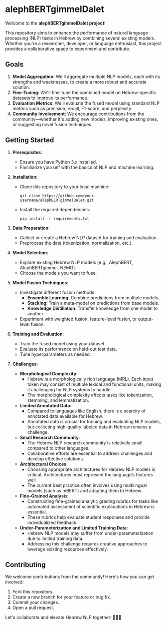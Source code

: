 # alephBERTgimmelDalet

Welcome to the **alephBERTgimmelDalet project**! 

This repository aims to enhance the performance of natural language processing (NLP) tasks in Hebrew by combining several existing models. Whether you're a researcher, developer, or language enthusiast, this project provides a collaborative space to experiment and contribute.

## Goals

1. **Model Aggregation**: We'll aggregate multiple NLP models, each with its strengths and weaknesses, to create a more robust and accurate solution.
2. **Fine-Tuning**: We'll fine-tune the combined model on Hebrew-specific datasets to improve its performance.
3. **Evaluation Metrics**: We'll evaluate the fused model using standard NLP metrics such as precision, recall, F1-score, and perplexity.
4. **Community Involvement**: We encourage contributions from the community—whether it's adding new models, improving existing ones, or suggesting novel fusion techniques.

## Getting Started

1. **Prerequisites**:
    - Ensure you have Python 3.x installed.
    - Familiarize yourself with the basics of NLP and machine learning.

2. **Installation**:
    - Clone this repository to your local machine:
        ```
        git clone https://github.com/your-username/alephBERTgimmelDalet.git
        ```
    - Install the required dependencies:
        ```
        pip install -r requirements.txt
        ```

3. **Data Preparation**:
    - Collect or create a Hebrew NLP dataset for training and evaluation.
    - Preprocess the data (tokenization, normalization, etc.).

4. **Model Selection**:
    - Explore existing Hebrew NLP models (e.g., AlephBERT, AlephBERTgimmel, NEMO).
    - Choose the models you want to fuse.

5. **Model Fusion Techniques**:
    - Investigate different fusion methods:
        - **Ensemble Learning**: Combine predictions from multiple models.
        - **Stacking**: Train a meta-model on predictions from base models.
        - **Knowledge Distillation**: Transfer knowledge from one model to another.
    - Experiment with weighted fusion, feature-level fusion, or output-level fusion.

6. **Training and Evaluation**:
    - Train the fused model using your dataset.
    - Evaluate its performance on held-out test data.
    - Tune hyperparameters as needed.
  
7. **Challenges**:
    - **Morphological Complexity**:
      - Hebrew is a morphologically rich language (MRL). Each input token may consist of multiple lexical and functional units, making it challenging for NLP systems to handle.
      - The morphological complexity affects tasks like tokenization, stemming, and lemmatization.
    - **Limited Annotated Data**:
      - Compared to languages like English, there is a scarcity of annotated data available for Hebrew.
      - Annotated data is crucial for training and evaluating NLP models, but collecting high-quality labeled data in Hebrew remains a challenge.
    - **Small Research Community**:
      - The Hebrew NLP research community is relatively small compared to other languages.
      - Collaborative efforts are essential to address challenges and develop effective solutions.
    - **Architectural Choices**:
      - Choosing appropriate architectures for Hebrew NLP models is critical. Architectures must represent the language’s features well.
      - The current best practice often involves using multilingual models (such as mBERT) and adapting them to Hebrew.
    - **Fine-Grained Analysi**s:
      - Constructing fine-grained analytic grading rubrics for tasks like automated assessment of scientific explanations in Hebrew is essential.
      - These rubrics help evaluate student responses and provide individualized feedback.
    - **Under-Parameterization and Limited Training Data**:
      - Hebrew NLP models may suffer from under-parameterization due to limited training data.
      - Addressing this challenge requires creative approaches to leverage existing resources effectively.

## Contributing

We welcome contributions from the community! Here's how you can get involved:

1. Fork this repository.
2. Create a new branch for your feature or bug fix.
3. Commit your changes.
4. Open a pull request.

Let's collaborate and elevate Hebrew NLP together! 🌟🇮🇱
